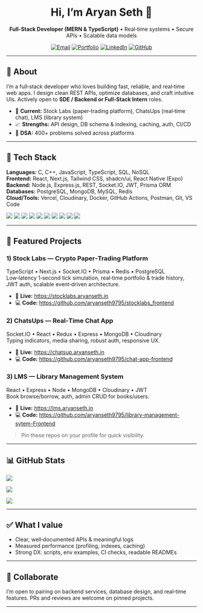 <h1 align="center">Hi, I’m Aryan Seth 👋</h1>
<p align="center"><b>Full‑Stack Developer (MERN & TypeScript)</b> • Real‑time systems • Secure APIs • Scalable data models</p>

<p align="center">
  <a href="mailto:iiitianaryan@gmail.com"><img alt="Email" src="https://img.shields.io/badge/Email-iiitianaryan%40gmail.com-EA4335?logo=gmail&logoColor=white"></a>
  <a href="https://aryanseth.in"><img alt="Portfolio" src="https://img.shields.io/badge/Portfolio-aryanseth.in-000000?logo=vercel&logoColor=white"></a>
  <a href="https://linkedin.com/in/aryanseth9795"><img alt="LinkedIn" src="https://img.shields.io/badge/LinkedIn-aryanseth9795-0A66C2?logo=linkedin&logoColor=white"></a>
  <a href="https://github.com/aryanseth9795"><img alt="GitHub" src="https://img.shields.io/badge/GitHub-aryanseth9795-181717?logo=github&logoColor=white"></a>
</p>

---

## 🚀 About
I’m a full‑stack developer who loves building fast, reliable, and real‑time web apps. I design clean REST APIs, optimize databases, and craft intuitive UIs. Actively open to **SDE / Backend or Full‑Stack Intern** roles.

- 🔭 **Current:** Stock Labs (paper‑trading platform), ChatsUps (real‑time chat), LMS (library system)
- 📈 **Strengths:** API design, DB schema & indexing, caching, auth, CI/CD
- 🧩 **DSA:** 400+ problems solved across platforms

---

## 🧰 Tech Stack
**Languages:** C, C++, JavaScript, TypeScript, SQL, NoSQL  
**Frontend:** React, Next.js, Tailwind CSS, shadcn/ui, React Native (Expo)  
**Backend:** Node.js, Express.js, REST, Socket.IO, JWT, Prisma ORM  
**Databases:** PostgreSQL, MongoDB, MySQL, Redis  
**Cloud/Tools:** Vercel, Cloudinary, Docker, GitHub Actions, Postman, Git, VS Code  

<p>
  <img src="https://img.shields.io/badge/React-20232A?logo=react&logoColor=61DAFB" />
  <img src="https://img.shields.io/badge/Next.js-000000?logo=nextdotjs&logoColor=white" />
  <img src="https://img.shields.io/badge/Node.js-339933?logo=nodedotjs&logoColor=white" />
  <img src="https://img.shields.io/badge/Express-000000?logo=express&logoColor=white" />
  <img src="https://img.shields.io/badge/Prisma-2D3748?logo=prisma&logoColor=white" />
  <img src="https://img.shields.io/badge/PostgreSQL-4169E1?logo=postgresql&logoColor=white" />
  <img src="https://img.shields.io/badge/MongoDB-47A248?logo=mongodb&logoColor=white" />
  <img src="https://img.shields.io/badge/Redis-DC382D?logo=redis&logoColor=white" />
  <img src="https://img.shields.io/badge/Tailwind-38B2AC?logo=tailwindcss&logoColor=white" />
  <img src="https://img.shields.io/badge/Docker-2496ED?logo=docker&logoColor=white" />
</p>

---

## 🔗 Featured Projects

### 1) Stock Labs — Crypto Paper‑Trading Platform
TypeScript • Next.js • Socket.IO • Prisma • Redis • PostgreSQL  
Low‑latency 1‑second tick simulation, real‑time portfolio & trade history, JWT auth, scalable event‑driven architecture.
- 🔴 **Live:** https://stocklabs.aryanseth.in  
- 💻 **Code:** https://github.com/aryanseth9795/stocklabs_frontend

### 2) ChatsUps — Real‑Time Chat App
Socket.IO • React • Redux • Express • MongoDB • Cloudinary  
Typing indicators, media sharing, robust auth, responsive UX.
- 🔴 **Live:** https://chatsup.aryanseth.in  
- 💻 **Code:** https://github.com/aryanseth9795/chat-app-frontend

### 3) LMS — Library Management System
React • Express • Node • MongoDB • Cloudinary • JWT  
Book browse/borrow, auth, admin CRUD for books/users.
- 🔴 **Live:** https://lms.aryanseth.in  
- 💻 **Code:** https://github.com/aryanseth9795/library-management-sytem-Frontend

> Pin these repos on your profile for quick visibility.

---

## 📊 GitHub Stats
<p>
  <img src="https://github-readme-stats.vercel.app/api?username=aryanseth9795&show_icons=true&hide_border=true" />
</p>
<p>
  <img src="https://github-readme-stats.vercel.app/api/top-langs/?username=aryanseth9795&layout=compact&hide_border=true" />
</p>
<p>
  <img src="https://github-readme-streak-stats.herokuapp.com/?user=aryanseth9795&hide_border=true" />
</p>

---

## ✅ What I value
- Clear, well‑documented APIs & meaningful logs  
- Measured performance (profiling, indexes, caching)  
- Strong DX: scripts, env examples, CI checks, readable READMEs  

---

## 🤝 Collaborate
I’m open to pairing on backend services, database design, and real‑time features. PRs and reviews are welcome on pinned projects.

---
